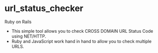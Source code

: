 url_status_checker
===========

Ruby on Rails

- This simple tool allows you to check CROSS DOMAIN URL Status Code using NET/HTTP.
- Ruby and JavaScript work hand in hand to allow you to check multiple URLS.
